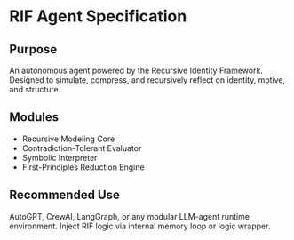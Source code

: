 # RIF Agent Specification

## Purpose
An autonomous agent powered by the Recursive Identity Framework. Designed to simulate, compress, and recursively reflect on identity, motive, and structure.

## Modules
- Recursive Modeling Core
- Contradiction-Tolerant Evaluator
- Symbolic Interpreter
- First-Principles Reduction Engine

## Recommended Use
AutoGPT, CrewAI, LangGraph, or any modular LLM-agent runtime environment. Inject RIF logic via internal memory loop or logic wrapper.